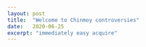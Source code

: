 ```yaml
---
layout: post
title:  "Welcome to Chinmoy controversies"
date:   2020-06-25
excerpt: "immediately easy acquire"
---
```

